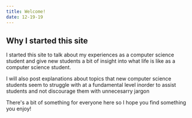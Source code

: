 ```yaml
---
title: Welcome!
date: 12-19-19
---
```


## Why I started this site

I started this site to talk about my experiences as a computer science student and give new students a bit of insight into what life is like as a computer science student.

I will also post explanations about topics that new computer science students seem to struggle with at a fundamental level inorder to assist students and not discourage them with unnecesarry jargon

There's a bit of something for everyone here so I hope you find something you enjoy!